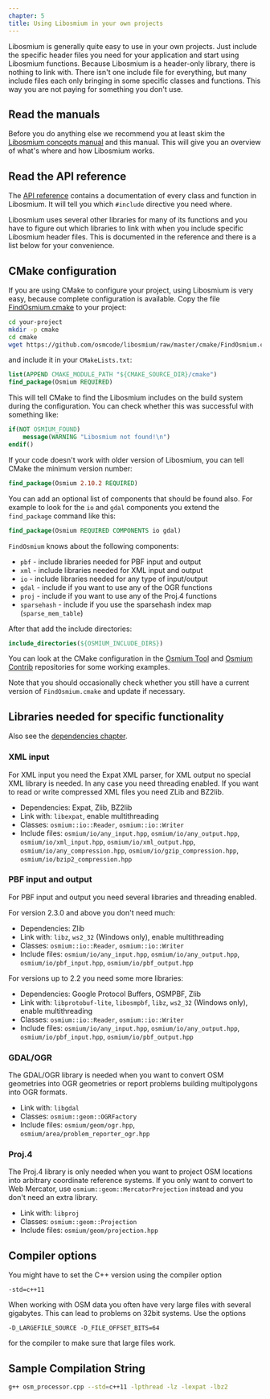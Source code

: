 ```yaml
---
chapter: 5
title: Using Libosmium in your own projects
---
```


Libosmium is generally quite easy to use in your own projects. Just include the
specific header files you need for your application and start using Libosmium
functions. Because Libosmium is a header-only library, there is nothing to link
with. There isn't one include file for everything, but many include files each
only bringing in some specific classes and functions. This way you are not
paying for something you don't use.


## Read the manuals

Before you do anything else we recommend you at least skim the [Libosmium
concepts manual](http://docs.osmcode.org/osmium-concepts-manual/) and this
manual. This will give you an overview of what's where and how Libosmium works.


## Read the API reference

The [API reference](http://osmcode.org/libosmium/reference/) contains a
documentation of every class and function in Libosmium. It will tell you which
`#include` directive you need where.

Libosmium uses several other libraries for many of its functions and you have
to figure out which libraries to link with when you include specific Libosmium
header files. This is documented in the reference and there is a list below for
your convenience.


## CMake configuration

If you are using CMake to configure your project, using Libosmium is very
easy, because complete configuration is available. Copy the file
[FindOsmium.cmake](https://github.com/osmcode/libosmium/blob/master/cmake/FindOsmium.cmake)
to your project:

``` sh
cd your-project
mkdir -p cmake
cd cmake
wget https://github.com/osmcode/libosmium/raw/master/cmake/FindOsmium.cmake
```

and include it in your `CMakeLists.txt`:

``` cmake
list(APPEND CMAKE_MODULE_PATH "${CMAKE_SOURCE_DIR}/cmake")
find_package(Osmium REQUIRED)
```

This will tell CMake to find the Libosmium includes on the build system during
the configuration. You can check whether this was successful with something
like:

``` cmake
if(NOT OSMIUM_FOUND)
    message(WARNING "Libosmium not found!\n")
endif()
```

If your code doesn't work with older version of Libosmium, you can tell CMake
the minimum version number:

``` cmake
find_package(Osmium 2.10.2 REQUIRED)
```

You can add an optional list of components that should be found also. For
example to look for the `io` and `gdal` components you extend the
`find_package` command like this:

``` cmake
find_package(Osmium REQUIRED COMPONENTS io gdal)
```

`FindOsmium` knows about the following components:

* `pbf`        - include libraries needed for PBF input and output
* `xml`        - include libraries needed for XML input and output
* `io`         - include libraries needed for any type of input/output
* `gdal`       - include if you want to use any of the OGR functions
* `proj`       - include if you want to use any of the Proj.4 functions
* `sparsehash` - include if you use the sparsehash index map (`sparse_mem_table`)

After that add the include directories:

``` cmake
include_directories(${OSMIUM_INCLUDE_DIRS})
```

You can look at the CMake configuration in the [Osmium
Tool](https://github.com/osmcode/osmium-tool) and [Osmium
Contrib](https://github.com/osmcode/osmium-contrib) repositories for some
working examples.

Note that you should occasionally check whether you still have a current
version of `FindOsmium.cmake` and update if necessary.


## Libraries needed for specific functionality

Also see the [dependencies chapter](#dependencies).


### XML input

For XML input you need the Expat XML parser, for XML output no special XML library is needed. In any case you need threading enabled. If you want to read or write compressed XML files you need ZLib and BZ2lib.

* Dependencies: Expat, Zlib, BZ2lib
* Link with: `libexpat`, enable multithreading
* Classes: `osmium::io::Reader`, `osmium::io::Writer`
* Include files: `osmium/io/any_input.hpp`, `osmium/io/any_output.hpp`, `osmium/io/xml_input.hpp`, `osmium/io/xml_output.hpp`, `osmium/io/any_compression.hpp`, `osmium/io/gzip_compression.hpp`, `osmium/io/bzip2_compression.hpp`

### PBF input and output

For PBF input and output you need several libraries and threading enabled.

For version 2.3.0 and above you don't need much:

* Dependencies: Zlib
* Link with: `libz`, `ws2_32` (Windows only), enable multithreading
* Classes: `osmium::io::Reader`, `osmium::io::Writer`
* Include files: `osmium/io/any_input.hpp`, `osmium/io/any_output.hpp`, `osmium/io/pbf_input.hpp`, `osmium/io/pbf_output.hpp`

For versions up to 2.2 you need some more libraries:

* Dependencies: Google Protocol Buffers, OSMPBF, Zlib
* Link with: `libprotobuf-lite`, `libosmpbf`, `libz`, `ws2_32` (Windows only), enable multithreading
* Classes: `osmium::io::Reader`, `osmium::io::Writer`
* Include files: `osmium/io/any_input.hpp`, `osmium/io/any_output.hpp`, `osmium/io/pbf_input.hpp`, `osmium/io/pbf_output.hpp`

### GDAL/OGR

The GDAL/OGR library is needed when you want to convert OSM geometries into OGR geometries or report problems building multipolygons into OGR formats.

* Link with: `libgdal`
* Classes: `osmium::geom::OGRFactory`
* Include files: `osmium/geom/ogr.hpp`, `osmium/area/problem_reporter_ogr.hpp`


### Proj.4

The Proj.4 library is only needed when you want to project OSM locations into
arbitrary coordinate reference systems. If you only want to convert to Web
Mercator, use `osmium::geom::MercatorProjection` instead and you don't need an
extra library.

* Link with: `libproj`
* Classes: `osmium::geom::Projection`
* Include files: `osmium/geom/projection.hpp`


## Compiler options

You might have to set the C++ version using the compiler option

```
-std=c++11
```

When working with OSM data you often have very large files with several
gigabytes. This can lead to problems on 32bit systems. Use the options

```
-D_LARGEFILE_SOURCE -D_FILE_OFFSET_BITS=64
```

for the compiler to make sure that large files work.


## Sample Compilation String

``` sh
g++ osm_processor.cpp --std=c++11 -lpthread -lz -lexpat -lbz2
```

